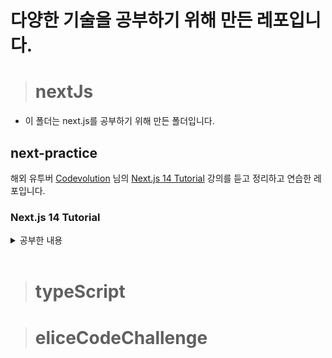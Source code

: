 # 다양한 기술을 공부하기 위해 만든 레포입니다.
> # nextJs
- 이 폴더는 next.js를 공부하기 위해 만든 폴더입니다.

## next-practice
해외 유투버 [Codevolution](https://www.youtube.com/@Codevolution)
님의 [Next.js 14 Tutorial](https://www.youtube.com/watch?v=ZjAqacIC_3c&list=PLC3y8-rFHvwjOKd6gdf4QtV1uYNiQnruI) 강의를 듣고 정리하고 연습한 레포입니다.

### Next.js 14 Tutorial

<details>
<summary>공부한 내용</summary>

| 번호 | 강의 이름                                      | 공부한 날짜 | 시간   |
|-----|---------------------------------------------|------------|-------|
| 1   | Introduction                                 |24.07.15| 5:06  |
| 2   | Hello World                                  |24.07.15| 3:21  |
| 3   | Project Structure                            |24.07.15| 5:47  |
| 4   | Before We Start                              |24.07.15| 2:06  |
| 5   | Routing                                      |24.07.15| 7:46  |
| 6   | Nested Routes                                |24.07.15| 3:51  |
| 7   | Dynamic Routes                               |24.07.15| 7:55  |
| 8   | Nested Dynamic Routes                        |24.07.15| 4:10  |
| 9   | Catch all Segments                           |24.07.15| 8:05  |
| 10  | Not Found Page                               |24.07.15| 4:25  |
| 11  | File Colocation                              |24.07.15| 3:50  |
| 12  | Private Folders                              |24.07.15| 2:52  |
| 13  | Route Groups                                 |24.07.15| 5:36  |
| 14  | Layouts                                      |24.07.16| 5:54  |
| 15  | Nested Layouts                               |24.07.16| 4:03  |
| 16  | Route Group Layout                           |24.07.16| 2:54  |
| 17  | Routing Metadata                             |24.07.16| 8:13  |
| 18  | title Metadata                               |24.07.16| 4:20  |
| 19  | Link Component Navigation                    |24.07.16| 7:24  |
| 20  | Active Links                                 |24.07.16| 5:28  |
| 21  | Navigating Programmatically                  |24.07.17| 4:57  |
| 22  | Templates                                    |24.07.17| 4:47  |
| 23  | Loading UI                                   |24.07.17| 3:13  |
| 24  | Error Handling                               |24.07.17| 6:49  |
| 25  | Recovering from Errors                       |24.07.17| 2:13  |
| 26  | Handling Errors in Nested Routes             |24.07.17| 2:44  |
| 27  | Handling Errors in Layouts                   |24.07.17| 3:02  |
| 28  | Parallel Routes                              |            | 11:46 |
| 29  | Unmatched Routes                             |            | 9:07  |
| 30  | Conditional Routes                           |            | 3:48  |
| 31  | Intercepting Routes                          |            | 10:28 |
| 32  | Parallel Intercepting Routes                 |            | 5:58  |
| 33  | Route Handlers                               |            | 7:02  |
| 34  | Handling GET Request                         |            | 4:14  |
| 35  | Handling POST Request                        |            | 4:23  |
| 36  | Dynamic Route Handlers                       |            | 4:44  |
| 37  | Handling PATCH Request                       |            | 4:08  |
| 38  | Handling DELETE Request                      |            | 3:17  |
| 39  | URL Query Parameters                         |            | 3:48  |
| 40  | Redirects in Route Handlers                  |            | 2:50  |
| 41  | Headers in Route Handlers                    |            | 6:31  |
| 42  | Cookies in Route Handlers                    |            | 4:03  |
| 43  | Caching in Route Handlers                    |            | 4:10  |
| 44  | Middleware                                   |            | 8:23  |
| 45  | Rendering                                    |            | 1:32  |
| 46  | Client-side Rendering (CSR)                  |            | 3:23  |
| 47  | Server-side Rendering (SSR)                  |            | 6:07  |
| 48  | Suspense for SSR                             |            | 7:49  |
| 49  | React Server Components (RSC)                |            | 9:01  |
| 50  | Server and Client Components                 |            | 8:21  |
| 51  | RSC Rendering Lifecycle                      |            | 3:56  |
| 52  | Static Rendering                             |            | 13:45 |
| 53  | Dynamic Rendering                            |            | 5:32  |
| 54  | Streaming                                    |            | 4:22  |
| 55  | Server and Client Composition Patterns       |            | 1:11  |
| 56  | Server-only Code                             |            | 7:29  |
| 57  | Third Party Packages                         |            | 5:30  |
| 58  | Context Providers                            |            | 6:08  |
| 59  | Client-only Code                             |            | 4:34  |
| 60  | Client Component Placement                   |            | 6:35  |
| 61  | Interleaving Server and Client Components    |            | 9:47  |
| 62  | Data Fetching                                |            | 2:12  |
| 63  | Fetching Data with Server Components         |            | 4:41  |
| 64  | Loading and Error States                     |            | 3:20  |
| 65  | JSON Server Setup                            |            | 3:26  |
| 66  | Caching Data                                 |            | 4:43  |
| 67  | Data Cache                                   |            | 4:34  |
| 68  | Opting Out of Caching                        |            | 8:04  |
| 69  | Request Memoization                          |            | 5:49  |
| 70  | Time based Data Revalidation                 |            | 5:27  |
| 71  | Client-side Data Fetching                    |            | 2:17  |
</details>
<br>

> # typeScript

> # eliceCodeChallenge